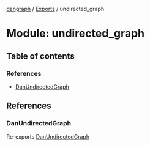 [dangraph](../README.md) / [Exports](../modules.md) / undirected_graph

# Module: undirected_graph

## Table of contents

### References

- [DanUndirectedGraph](undirected_graph.md#danundirectedgraph)

## References

### DanUndirectedGraph

Re-exports [DanUndirectedGraph](../classes/undirected_graph_danUndirectedGraph.DanUndirectedGraph.md)
